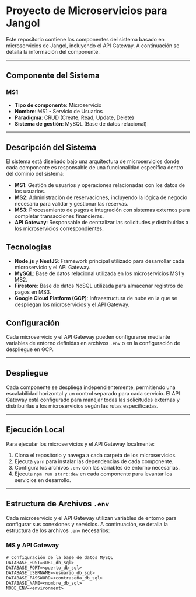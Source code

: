# Proyecto de Microservicios para Jangol

Este repositorio contiene los componentes del sistema basado en microservicios de Jangol, incluyendo el API Gateway. A continuación se detalla la información del componente.

---

## Componente del Sistema

### MS1
- **Tipo de componente**: Microservicio
- **Nombre**: MS1 - Servicio de Usuarios
- **Paradigma**: CRUD (Create, Read, Update, Delete)
- **Sistema de gestión**: MySQL (Base de datos relacional)

---

## Descripción del Sistema

El sistema está diseñado bajo una arquitectura de microservicios donde cada componente es responsable de una funcionalidad específica dentro del dominio del sistema:

- **MS1**: Gestión de usuarios y operaciones relacionadas con los datos de los usuarios.
- **MS2**: Administración de reservaciones, incluyendo la lógica de negocio necesaria para validar y gestionar las reservas.
- **MS3**: Procesamiento de pagos e integración con sistemas externos para completar transacciones financieras.
- **API Gateway**: Responsable de centralizar las solicitudes y distribuirlas a los microservicios correspondientes.

## Tecnologías

- **Node.js** y **NestJS**: Framework principal utilizado para desarrollar cada microservicio y el API Gateway.
- **MySQL**: Base de datos relacional utilizada en los microservicios MS1 y MS2.
- **Firestore**: Base de datos NoSQL utilizada para almacenar registros de pagos en MS3.
- **Google Cloud Platform (GCP)**: Infraestructura de nube en la que se despliegan los microservicios y el API Gateway.

## Configuración

Cada microservicio y el API Gateway pueden configurarse mediante variables de entorno definidas en archivos `.env` o en la configuración de despliegue en GCP.

---

## Despliegue

Cada componente se despliega independientemente, permitiendo una escalabilidad horizontal y un control separado para cada servicio. El API Gateway está configurado para manejar todas las solicitudes externas y distribuirlas a los microservicios según las rutas especificadas.

---

## Ejecución Local

Para ejecutar los microservicios y el API Gateway localmente:

1. Clona el repositorio y navega a cada carpeta de los microservicios.
2. Ejecuta `yarn` para instalar las dependencias de cada componente.
3. Configura los archivos `.env` con las variables de entorno necesarias.
4. Ejecuta `npm run start:dev` en cada componente para levantar los servicios en desarrollo.

---

## Estructura de Archivos `.env`

Cada microservicio y el API Gateway utilizan variables de entorno para configurar sus conexiones y servicios. A continuación, se detalla la estructura de los archivos `.env` necesarios:

### MS y API Gateway

```plaintext
# Configuración de la base de datos MySQL
DATABASE_HOST=<URL_db_sql>
DATABASE_PORT=<puerto_db_sql>
DATABASE_USERNAME=<usuario_db_sql>
DATABASE_PASSWORD=<contraseña_db_sql>
DATABASE_NAME=<nombre_db_sql>
NODE_ENV=<environment>

